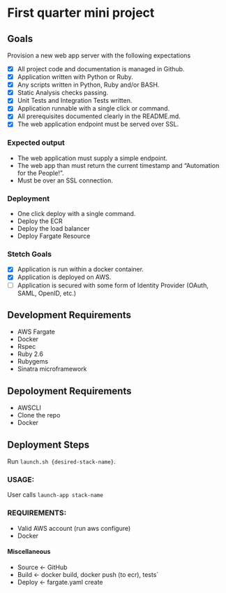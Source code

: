 # First quarter mini project


## Goals

Provision a new web app server with the following expectations

- [x] All project code and documentation is managed in Github. 
- [x] Application written with Python or Ruby.
- [x] Any scripts written in Python, Ruby and/or BASH.
- [x] Static Analysis checks passing.
- [x] Unit Tests and Integration Tests written.
- [x] Application runnable with a single click or command.
- [x] All prerequisites documented clearly in the README.md.
- [x] The web application endpoint must be served over SSL.

### Expected output

- The web application must supply a simple endpoint.
- The web app than must return the current timestamp and “Automation for the People!”.
- Must be over an SSL connection.

### Deployment

- One click deploy with a single command.
- Deploy the ECR
- Deploy the load balancer
- Deploy Fargate Resource

### Stetch Goals

- [x] Application is run within a docker container.
- [x] Application is deployed on AWS.
- [ ] Application is secured with some form of Identity Provider (OAuth, SAML, OpenID, etc.)

## Development Requirements

- AWS Fargate
- Docker
- Rspec
- Ruby 2.6
- Rubygems
- Sinatra microframework

## Depoloyment Requirements

- AWSCLI
- Clone the repo
- Docker

## Deployment Steps

Run `launch.sh {desired-stack-name}`.

### USAGE:

 User calls `launch-app stack-name`

### REQUIREMENTS:

* Valid AWS account (run aws configure)
* Docker

#### Miscellaneous

- Source <- GitHub
- Build <- docker build, docker push (to ecr), tests`
- Deploy <- fargate.yaml create
